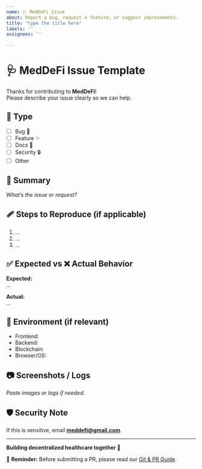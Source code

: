 ```yaml
---
name: 🩺 MedDeFi Issue
about: Report a bug, request a feature, or suggest improvements.
title: "type the title here"
labels: ''
assignees: ''

---
```


# 🩺 MedDeFi Issue Template

Thanks for contributing to **MedDeFi**!  
Please describe your issue clearly so we can help.

## 🔖 Type

- [ ] Bug 🐛  
- [ ] Feature ✨  
- [ ] Docs 📖  
- [ ] Security 🔒  
- [ ] Other

## 📝 Summary

_What’s the issue or request?_

## 🩹 Steps to Reproduce (if applicable)

1. ...
2. ...
3. ...

## ✅ Expected vs ❌ Actual Behavior

**Expected:**  
...

**Actual:**  
...

## 📱 Environment (if relevant)

- Frontend:  
- Backend:  
- Blockchain:  
- Browser/OS:  

## 📷 Screenshots / Logs

_Paste images or logs if needed._

## 🛡️ Security Note

If this is sensitive, email **meddefi@gmail.com**.

---
**Building decentralized healthcare together 🚀**


📖 **Reminder:** Before submitting a PR, please read our [Git & PR Guide](https://github.com/MedDeFi/landingpage/issues/19).
